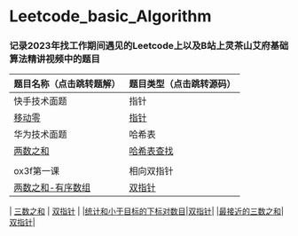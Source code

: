 # Leetcode_basic_Algorithm

### 记录2023年找工作期间遇见的Leetcode上以及B站上灵茶山艾府基础算法精讲视频中的题目


| 题目名称（点击跳转题解）       | 题目类型（点击跳转源码） |
| ------------------------------ | ------------------------ |
| 快手技术面题 |指针|
| [移动零](题解/移动零.md)        | [指针](源码/移动零.py)                     |
| 华为技术面题 |哈希表|
| [两数之和](题解/两数之和.md) | [哈希表查找](源码/两数之和.py)               |
|||
| ox3f第一课 |相向双指针|
| [两数之和-有序数组](题解/两数之和-输入有序数组.md) | [双指针](源码/两数之和-输入有序数组.py)               |

| [三数之和](题解/三数之和.md) | [双指针](源码/三数之和.py)               |
|[统计和小于目标的下标对数目](题解/统计和小于目标的下标数目.md)|[双指针](源码/统计和小于目标的下标数目.py)|
|[最接近的三数之和](题解/最接近的三数之和.md)|[双指针](源码/最接近的三数之和.py)|